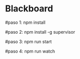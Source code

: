 # Blackboard

#paso 1: npm install

#paso 2: npm install -g supervisor

#paso 3: npm run start

#paso 4: npm run watch
